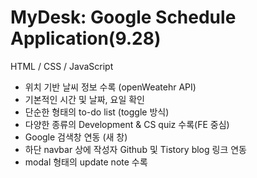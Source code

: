 # MyDesk: Google Schedule Application(9.28)

HTML / CSS / JavaScript

- 위치 기반 날씨 정보 수록 (openWeatehr API)
- 기본적인 시간 및 날짜, 요일 확인
- 단순한 형태의 to-do list (toggle 방식)
- 다양한 종류의 Development & CS quiz 수록(FE 중심)
- Google 검색창 연동 (새 창)
- 하단 navbar 상에 작성자 Github 및 Tistory blog 링크 연동
- modal 형태의 update note 수록
